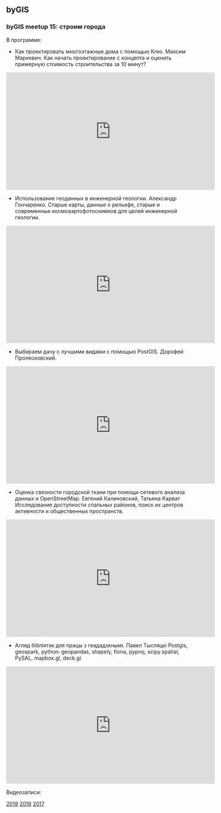 
## byGIS


### byGIS meetup 15: строим города

В программе:

 * Как проектировать многоэтажные дома c помощью Kreo. Максим Маркевич.
Как начать проектирование с концепта и оценить примерную стоимость строительства за 10 минут?

<iframe width="560" height="315" src="https://www.youtube.com/embed/zWqNhvnbhAw" frameborder="0" allow="accelerometer; autoplay; encrypted-media; gyroscope; picture-in-picture" allowfullscreen></iframe>

 * Использование геоданных в инженерной геологии. Александр Гончаренко.
Старые карты, данные о рельефе, старые и современные космоаэртофотоснимков для целей инженерной геологии.

<iframe width="560" height="315" src="https://www.youtube.com/embed/_a5fo2v_UO8" frameborder="0" allow="accelerometer; autoplay; encrypted-media; gyroscope; picture-in-picture" allowfullscreen></iframe>

 * Выбираем дачу с лучшими видами с помощью PostGIS. Дорофей Пролесковский.
 
 <iframe width="560" height="315" src="https://www.youtube.com/embed/vwSup2gtnlQ" frameborder="0" allow="accelerometer; autoplay; encrypted-media; gyroscope; picture-in-picture" allowfullscreen></iframe>

 * Оценка связности городской ткани при помощи сетевого анализа данных и OpenStreetMap. Евгений Калиновский, Татьяна Карват
Исследование доступности спальных районов, поиск их центров активности и общественных пространств.

<iframe width="560" height="315" src="https://www.youtube.com/embed/57mSOf6eaKg" frameborder="0" allow="accelerometer; autoplay; encrypted-media; gyroscope; picture-in-picture" allowfullscreen></iframe>

 * Агляд бібліятэк для працы з геададзенымі. Павел Тысляцкі
Postgis, geospark, python: geopandas, shapely, fiona, pyproj, scipy.spatial, PySAL, mapbox.gl, deck.gl.

<iframe width="560" height="315" src="https://www.youtube.com/embed/yNrRsymCG-I" frameborder="0" allow="accelerometer; autoplay; encrypted-media; gyroscope; picture-in-picture" allowfullscreen></iframe>

Видеозаписи:

[2019](https://www.youtube.com/playlist?list=PLpVeA1tdgfCDTb1iYJ-1Gzboux-ohGEoT) 
[2018](https://www.youtube.com/playlist?list=PLpVeA1tdgfCCB3iKA5BqqbfhRdBLwhdn8)
[2017](https://www.youtube.com/playlist?list=PLpVeA1tdgfCANfr_yTECodtFqfu9ld1xz)
